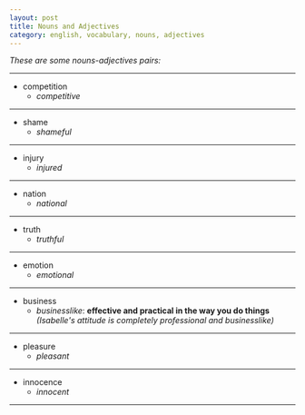```yaml
---
layout: post
title: Nouns and Adjectives
category: english, vocabulary, nouns, adjectives
---
```


*These are some nouns-adjectives pairs:*



---
* competition
  - *competitive*

---
* shame
  - *shameful*

---
* injury
  - *injured*

---
* nation
  - *national*

---
* truth
  - *truthful*

---
* emotion
  - *emotional*

---
* business
  - *businesslike*: **effective and practical in the way you do things** *(Isabelle's attitude is completely professional and businesslike)*

---
* pleasure
  - *pleasant*

---
* innocence
  - *innocent*

---
